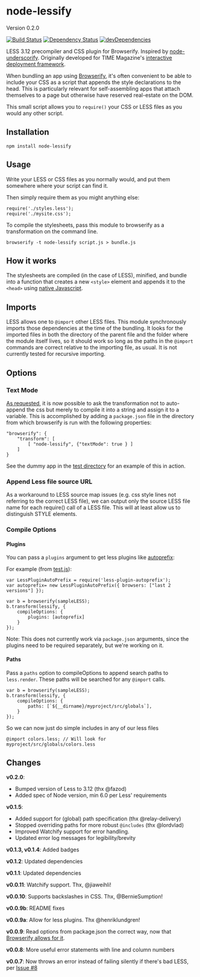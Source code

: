 node-lessify
============
Version 0.2.0

[![Build Status](https://travis-ci.org/wilson428/node-lessify.png)](https://travis-ci.org/wilson428/node-lessify)
[![Dependency Status](https://david-dm.org/wilson428/node-lessify.svg)](https://david-dm.org/wilson428/node-lessify)
[![devDependencies](https://david-dm.org/wilson428/node-lessify/dev-status.svg)](https://david-dm.org/wilson428/node-lessify#info=devDependencies)

LESS 3.12 precompiler and CSS plugin for Browserify. Inspired by [node-underscorify](https://github.com/maxparm/node-underscorify). Originally developed for TIME Magazine's [interactive deployment framework](https://github.com/TimeMagazine/time-interactive).

When bundling an app using [Browserify](http://browserify.org/), it's often convenient to be able to include your CSS as a script that appends the style declarations to the head. This is particularly relevant for self-assembling apps that attach themselves to a page but otherwise have reserved real-estate on the DOM.

This small script allows you to `require()` your CSS or LESS files as you would any other script.

## Installation

```
npm install node-lessify
```

## Usage
Write your LESS or CSS files as you normally would, and put them somewhere where your script can find it.

Then simply require them as you might anything else:

```
require('./styles.less');
require('./mysite.css');
```

To compile the stylesheets, pass this module to browserify as a transformation on the command line.

```
browserify -t node-lessify script.js > bundle.js
```

## How it works

The stylesheets are compiled (in the case of LESS), minified, and bundle into a function that creates a new `<style>` element and appends it to the `<head>` using [native Javascript](http://stackoverflow.com/questions/524696/how-to-create-a-style-tag-with-javascript).

## Imports
LESS allows one to ```@import``` other LESS files. This module synchronously imports those dependencies at the time of the bundling. It looks for the imported files in both the directory of the parent file and the folder where the module itself lives, so it should work so long as the paths in the ```@import``` commands are correct relative to the importing file, as usual. It is not currently tested for recursive importing.

## Options


### Text Mode
[As requested](https://github.com/wilson428/node-lessify/issues/1), it is now possible to ask the transformation not to auto-append the css but merely to compile it into a string and assign it to a variable. This is accomplished by adding a `package.json` file in the directory from which browserify is run with the following properties:

```
"browserify": {
	"transform": [
		[ "node-lessify", {"textMode": true } ]
	]
}
```

See the dummy app in the [test directory](/test) for an example of this in action.

### Append Less file source URL
As a workaround to LESS source map issues (e.g. css style lines not referring to the correct LESS file), we can output
 only the source LESS file name for each require() call of a LESS file. This will at least allow us to distinguish
 STYLE elements.

### Compile Options

#### Plugins
You can pass a `plugins` argument to get less plugins like [autoprefix](https://www.npmjs.com/package/less-plugin-autoprefix):

For example (from [test.js](test/test.js)):

```
var LessPluginAutoPrefix = require('less-plugin-autoprefix');
var autoprefix= new LessPluginAutoPrefix({ browsers: ["last 2 versions"] });

var b = browserify(sampleLESS);
b.transform(lessify, {
	compileOptions: {
		plugins: [autoprefix]
	}
});
```

Note: This does not currently work via `package.json` arguments, since the plugins need to be required separately, but we're working on it.

#### Paths
Pass a `paths` option to compileOptions to append search paths to `less.render`.  These paths will be searched for any `@import` calls.

```
var b = browserify(sampleLESS);
b.transform(lessify, {
	compileOptions: {
		paths: [`${__dirname}/myproject/src/globals`],
	}
});
```

So we can now just do simple includes in any of our less files

`@import colors.less; // Will look for myproject/src/globals/colors.less`



## Changes

**v0.2.0**:
- Bumped version of Less to 3.12 (thx @fazod)
- Added spec of Node version, min 6.0 per Less' requirements

**v0.1.5**:
- Added support for (global) path specification (thx @relay-delivery)
- Stopped overriding paths for more robust `@includes` (thx @lordvlad)
- Improved Watchify support for error handling.
- Updated error log messages for legibility/brevity

**v0.1.3, v0.1.4**: Added badges

**v0.1.2**: Updated dependencies

**v0.1.1**: Updated dependencies

**v0.0.11**: Watchify support. Thx, @jiaweihli!

**v0.0.10**: Supports backslashes in CSS. Thx, @BernieSumption!

**v0.0.9b**: README fixes

**v0.0.9a**: Allow for less plugins. Thx @henriklundgren!

**v0.0.9**: Read options from package.json the correct way, now that [Browserify allows for it](https://github.com/substack/node-browserify#btransformtr-opts).

**v0.0.8**: More useful error statements with line and column numbers

**v0.0.7**: Now throws an error instead of failing silently if there's bad LESS, per [Issue #8](https://github.com/wilson428/node-lessify/issues/8)
